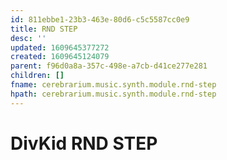 ```yaml
---
id: 811ebbe1-23b3-463e-80d6-c5c5587cc0e9
title: RND STEP
desc: ''
updated: 1609645377272
created: 1609645124079
parent: f96d0a8a-357c-498e-a7cb-d41ce277e281
children: []
fname: cerebrarium.music.synth.module.rnd-step
hpath: cerebrarium.music.synth.module.rnd-step
---
```

# DivKid RND STEP

